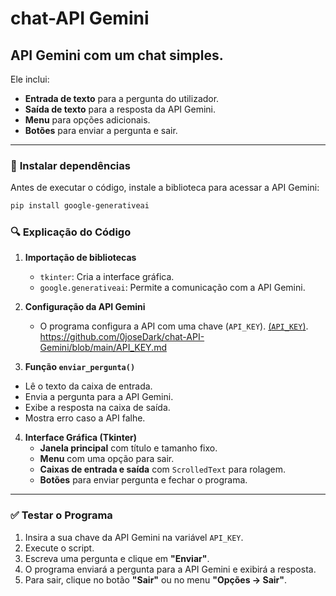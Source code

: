 # chat-API Gemini
API Gemini com um chat simples.  
---
Ele inclui:  
- **Entrada de texto** para a pergunta do utilizador.  
- **Saída de texto** para a resposta da API Gemini.  
- **Menu** para opções adicionais.  
- **Botões** para enviar a pergunta e sair.  

---

### 📌 **Instalar dependências**  
Antes de executar o código, instale a biblioteca para acessar a API Gemini:  
```sh
pip install google-generativeai
```
### **🔍 Explicação do Código**
1. **Importação de bibliotecas**  
   - `tkinter`: Cria a interface gráfica.  
   - `google.generativeai`: Permite a comunicação com a API Gemini.  

2. **Configuração da API Gemini**  
   - O programa configura a API com uma chave (`API_KEY`). [(`API_KEY`)](https://github.com/0joseDark/chat-API-Gemini/blob/main/API_KEY.md).
 https://github.com/0joseDark/chat-API-Gemini/blob/main/API_KEY.md
  
  3. **Função `enviar_pergunta()`**  
   - Lê o texto da caixa de entrada.  
   - Envia a pergunta para a API Gemini.  
   - Exibe a resposta na caixa de saída.  
   - Mostra erro caso a API falhe.  

4. **Interface Gráfica (Tkinter)**  
   - **Janela principal** com título e tamanho fixo.  
   - **Menu** com uma opção para sair.  
   - **Caixas de entrada e saída** com `ScrolledText` para rolagem.  
   - **Botões** para enviar pergunta e fechar o programa.  

---

### **✅ Testar o Programa**
1. Insira a sua chave da API Gemini na variável `API_KEY`.  
2. Execute o script.  
3. Escreva uma pergunta e clique em **"Enviar"**.  
4. O programa enviará a pergunta para a API Gemini e exibirá a resposta.  
5. Para sair, clique no botão **"Sair"** ou no menu **"Opções → Sair"**.
